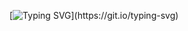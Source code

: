 [![Typing SVG](https://readme-typing-svg.demolab.com/?lines=Wont+you+cut+down+that+apple+tree+for+me?)](https://git.io/typing-svg)
